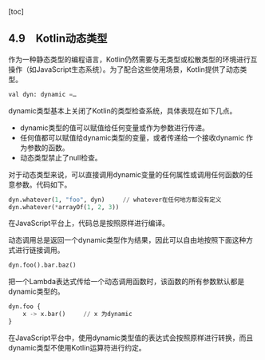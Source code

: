 [toc]

## 4.9　Kotlin动态类型

作为一种静态类型的编程语言，Kotlin仍然需要与无类型或松散类型的环境进行互操作（如JavaScript生态系统）。为了配合这些使用场景，Kotlin提供了动态类型。

```python
val dyn: dynamic =…
```

dynamic类型基本上关闭了Kotlin的类型检查系统，具体表现在如下几点。

+ dynamic类型的值可以赋值给任何变量或作为参数进行传递。
+ 任何值都可以赋值给dynamic类型的变量，或者传递给一个接收dynamic 作为参数的函数。
+ 动态类型禁止了null检查。

对于动态类型来说，可以直接调用dynamic变量的任何属性或调用任何函数的任意参数。代码如下。

```python
dyn.whatever(1, "foo", dyn)     // whatever在任何地方都没有定义
dyn.whatever(*arrayOf(1, 2, 3))
```

在JavaScript平台上，代码总是按照原样进行编译。

动态调用总是返回一个dynamic类型作为结果，因此可以自由地按照下面这种方式进行链接调用。

```python
dyn.foo().bar.baz()
```

把一个Lambda表达式传给一个动态调用函数时，该函数的所有参数默认都是dynamic类型的。

```python
dyn.foo {
    x -> x.bar()     // x 为dynamic
}
```

在JavaScript平台中，使用dynamic类型值的表达式会按照原样进行转换，而且dynamic类型不使用Kotlin运算符进行约定。

